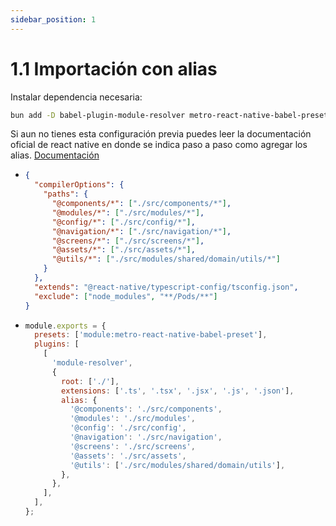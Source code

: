 ```yaml
---
sidebar_position: 1
---
```


# 1.1 Importación con alias
Instalar dependencia necesaria:
```bash
bun add -D babel-plugin-module-resolver metro-react-native-babel-preset
```

Si aun no tienes esta configuración previa puedes leer la documentación oficial de react native en donde se indica paso a paso como agregar los alias. [Documentación](https://reactnative.dev)

- ```json title="tsconfig.json"
  {
    "compilerOptions": {
      "paths": {
        "@components/*": ["./src/components/*"],
        "@modules/*": ["./src/modules/*"],
        "@config/*": ["./src/config/*"],
        "@navigation/*": ["./src/navigation/*"],
        "@screens/*": ["./src/screens/*"],
        "@assets/*": ["./src/assets/*"],
        "@utils/*": ["./src/modules/shared/domain/utils/*"]
      }
    },
    "extends": "@react-native/typescript-config/tsconfig.json",
    "exclude": ["node_modules", "**/Pods/**"]
  }
  ```

- ```js title="babel.config.js"
  module.exports = {
    presets: ['module:metro-react-native-babel-preset'],
    plugins: [
      [
        'module-resolver',
        {
          root: ['./'],
          extensions: ['.ts', '.tsx', '.jsx', '.js', '.json'],
          alias: {
            '@components': './src/components',
            '@modules': './src/modules',
            '@config': './src/config',
            '@navigation': './src/navigation',
            '@screens': './src/screens',
            '@assets': './src/assets',
            '@utils': ['./src/modules/shared/domain/utils'],
          },
        },
      ],
    ],
  };
  ```
